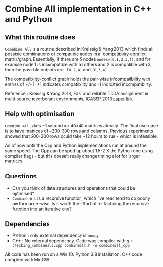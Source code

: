 # Combine All implementation in C++ and Python 

## What this routine does
```Comebine All``` is a routine described in Kreissig & Yang 2013 which finds
all possible combinations of compatible nodes in a 'compatibility-conflict' matrix/graph. 
Essentially, if there are 5 nodes ```nodes=[0,1,2,3,4]```, and for example node 1 is 
incompatible with all others and 2 is compatible with 3, then the possible outputs
are ``` [0,2,4]``` and ```[0,3,4]```. 

The compatibility-conflict graph holds the pair-wise in/compatibility with entries of
+/- 1. +1 indicates compatibility and -1 indicated incompatibility. 

Reference : Kreissig & Yang 2013, Fast and reliable TDOA assignment in multi-source reverberant environments, ICASSP 2013
  [paper link](https://ieeexplore.ieee.org/abstract/document/6637668?casa_token=3oKOQUJRuWQAAAAA:JNbwI-gf0m0ozfAKbAQJzblq8qE-NPTJ49hgJILMxG_2ZM9MJOt4PQOvPEQn9TXJZSzD_ON6YA)

## Help with optimisation
```Combine All``` takes ~1 second for 40x40 matrices already. The final use-case is 
to have matrices of ~200-300 rows and columns. Previous experiments showed that 
200-300 rows could take ~12 hours to run - which is infeasible. 

As of now both the Cpp and Python implementations run at around the same speed. 
The Cpp can be sped up about 1.5-2 X the Python one using compiler flags - but this
doesn't really change timing a lot for larger matrices. 

## Questions
* Can you think of data structures and operations that could be optimised?
* ```Combine All``` is a recursive function, which I've read tend to do poorly performance-wise. 
	Is it worth the effort of re-factoring the recursive function into an iterative one? 
	
	
## Dependencies

* Python : only external dependency is ```numpy```
* C++ : No external dependency. Code was compiled with ```g++ checking_combineall.cpp combineall.h -o combineall_cpp ```

All code has been run on a Win 10. Python 3.8 installation. C++ code compiled with 
MinGW.